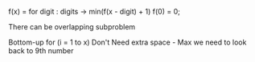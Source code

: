 f(x) = for digit : digits -> min(f(x - digit) + 1)
f(0) = 0;

There can be overlapping subproblem

Bottom-up 
for (i = 1 to x)
Don't Need extra space - Max we need to look back to 9th number